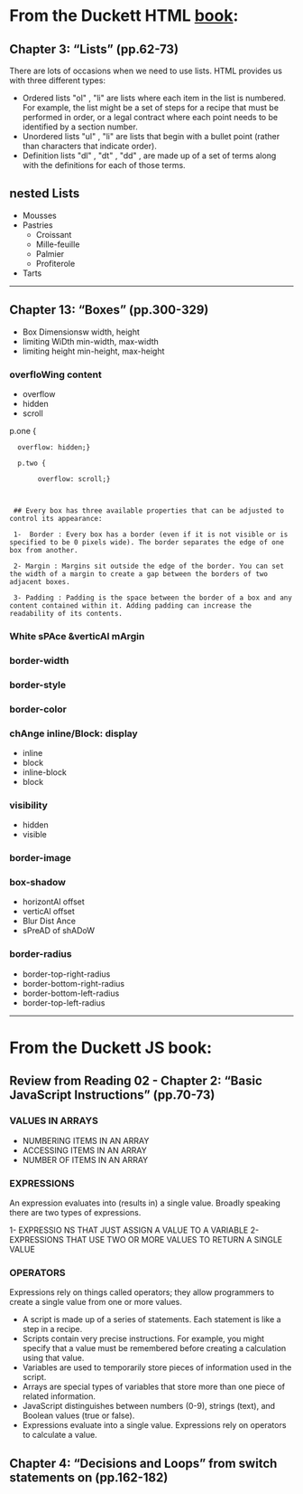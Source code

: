
# From the Duckett HTML [book](https://lqudscollege-my.sharepoint.com/personal/advtech_ltuc_com/_layouts/15/onedrive.aspx?id=%2Fpersonal%2Fadvtech%5Fltuc%5Fcom%2FDocuments%2FAcademia%2FCourses%2FCode%20Fellows%20Courses%2FE%2Dbooks%2FHTML%20CSS%2Epdf&parent=%2Fpersonal%2Fadvtech%5Fltuc%5Fcom%2FDocuments%2FAcademia%2FCourses%2FCode%20Fellows%20Courses%2FE%2Dbooks&originalPath=aHR0cHM6Ly9hbHF1ZHNjb2xsZWdlLW15LnNoYXJlcG9pbnQuY29tLzpiOi9nL3BlcnNvbmFsL2FkdnRlY2hfbHR1Y19jb20vRVRES1VTSXQ5QnhLbWw5Mm5lUXFzTG9CN1dUTEZPNzB2Y3NtUThJLUhsUlRFUT9ydGltZT03ZGVwV3hVZTJVZwa):


## Chapter 3: “Lists” (pp.62-73)



There are lots of occasions when we need to use lists. HTML provides us with three different types:

* Ordered lists "ol" , "li" are lists where each item in the list is numbered. For example, the list might be a set of steps for a recipe that must be performed in order, or a legal contract where each point needs to be identified by a section number.
* Unordered lists "ul" , "li"  are lists that begin with a bullet point (rather than characters that indicate order).
* Definition lists "dl" , "dt" , "dd" , are made up of a set of terms along with the definitions for each of those terms.

## nested Lists

<ul>  <li>Mousses</li>  <li>Pastries<ul><li>Croissant</li><li>Mille-feuille</li><li>Palmier</li><li>Profiterole</li>      </ul>  </li>  <li>Tarts</li></ul>


<hr></hr>



## Chapter 13: “Boxes” (pp.300-329)

* Box Dimensionsw width, height
* limiting WiDth min-width, max-width 
* limiting height min-height, max-height

 ### overfloWing content

 * overflow
 * hidden
 * scroll

 p.one { 
     
      overflow: hidden;}
      
      p.two { 
          
           overflow: scroll;}



     ## Every box has three available properties that can be adjusted to control its appearance:

     1-  Border : Every box has a border (even if it is not visible or is specified to be 0 pixels wide). The border separates the edge of one box from another.

     2- Margin : Margins sit outside the edge of the border. You can set the width of a margin to create a gap between the borders of two adjacent boxes.

     3- Padding : Padding is the space between the border of a box and any content contained within it. Adding padding can increase the readability of its contents.



### White sPAce &verticAl mArgin

### border-width

### border-style

### border-color

### chAnge inline/Block: display

* inline
* block
* inline-block
* block


### visibility

* hidden
* visible

### border-image

### box-shadow

* horizontAl offset 
* verticAl offset 
* Blur Dist Ance
* sPreAD of shADoW


### border-radius

* border-top-right-radius
* border-bottom-right-radius
* border-bottom-left-radius
* border-top-left-radius





<hr> </hr>




# From the Duckett JS book:


## Review from Reading 02 - Chapter 2: “Basic JavaScript Instructions” (pp.70-73)

### VALUES IN ARRAYS

* NUMBERING ITEMS IN AN ARRAY 
* ACCESSING ITEMS IN AN ARRAY 
* NUMBER OF ITEMS IN AN ARRAY 


### EXPRESSIONS 
An expression evaluates into (results in) a single value. Broadly speaking there are two types of expressions. 

1- EXPRESSIO NS THAT JUST ASSIGN A VALUE TO A VARIABLE 
2- EXPRESSIONS THAT USE TWO OR MORE VALUES TO RETURN A SINGLE VALUE 


### OPERATORS 

Expressions rely on things called operators; they allow programmers to create a single value from one or more values. 


* A  script is made up of a series of statements. Each statement is like a step in a recipe. 
* Scripts contain very precise instructions. For example, you might specify that a value must be remembered before creating a calculation using that value. 
* Variables are used to temporarily store pieces of information used in  the script.
* Arrays are special types of variables that store more than one piece of related information.
* JavaScript distinguishes between numbers (0-9), strings (text), and Boolean values (true or false).
*  Expressions evaluate into a single value. Expressions rely on operators to calculate a value. 



## Chapter 4: “Decisions and Loops” from switch statements on (pp.162-182)